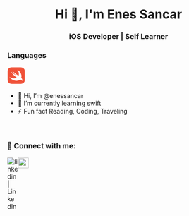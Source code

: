 <h1 align="center">Hi 👋, I'm Enes Sancar </h1>
<h3 align="center"> iOS Developer | Self Learner</h3>


<h3 align="left">Languages</h3>
<p align="left"><a href="https://developer.apple.com/swift/" target="_blank" rel="noreferrer"> <img src="https://raw.githubusercontent.com/devicons/devicon/master/icons/swift/swift-original.svg" alt="swift" width="40" height="40"/> </a> </p>


- 👋 Hi, I’m @enessancar
- 🌱 I’m currently learning swift
- ⚡ Fun fact Reading, Coding, Traveling

<br />

### 📩 Connect with me:

[<img align="left" alt="linkedin | LinkedIn" width="24px" src="https://raw.githubusercontent.com/peterthehan/peterthehan/master/assets/linkedin.svg" />][linkedin]
[<img align="left" height="24" width="24" src="https://cdn.jsdelivr.net/npm/simple-icons@v4/icons/gmail.svg" />][gmail]

<br />



[linkedin]: https://www.linkedin.com/in/enes-sancar-810756200/
[gmail]: mailto:enes57751907@gmail.com




